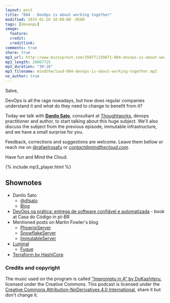 ```yaml
---
layout: post
title: "004 - DevOps is about working together"
modified: 2015-01-26 10:00:00 -0500
tags: [deveops]
image:
  feature:
  credit:
  creditlink:
comments: true
share: true
mp3_url: http://www.buzzsprout.com/35077/239871-004-devops-is-about-working-together.mp3
mp3_length: 29067725
mp3_duration: "30:16"
mp3_filename: mindthecloud-004-devops-is-about-working-together.mp3
no_author: true
---
```

Salve,

DevOps is all the rage nowadays, but how does regular companies understand it and what do they need to change to benefit from it?

Today we talk with **[Danilo Sato](https://twitter.com/dtsato)**, consultant at [Thoughtworks](http://www.thoughtworks.com/?utm_source=mindthecloud), devops practitioner and author, to start talking about this huge subject. We'll also discuss the subject from the previous episode, immutable infrastructure, and we have a small surprise for you.

Feedback, corrections and suggestions are welcome. Leave them bellow or reach me on [@rafaelrosafu](https://twitter.com/rafaelrosafu) or *contact@mindthecloud.com*.

Have fun and Mind the Cloud.

{% include mp3_player.html %}

## Shownotes
* Danilo Sato
  * [@dtsato](https://twitter.com/dtsato)
  * [Blog](http://www.dtsato.com/blog/)
* [DevOps na prática: entrega de software confiável e automatizada](http://www.casadocodigo.com.br/products/livro-devops) - book at Casa do Código in pt-BR
* Mentioned posts on Martin Fowler's blog
  * [PhoenixServer](http://martinfowler.com/bliki/PhoenixServer.html)
  * [SnowflakeServer](http://martinfowler.com/bliki/SnowflakeServer.html)
  * [ImmutableServer](http://martinfowler.com/bliki/ImmutableServer.html)
* [Luminal](http://luminal.com/)
  * [Fugue](https://fugue.it/)
* [Terraform by HashiCorp](https://www.terraform.io/)

### Credits and copyright
The music used on the program is called ["Impromptu in A" by DoKashiteru](http://dig.ccmixter.org/files/DoKashiteru/24766), licensed under the Creative Commons. This podcast is licensed under the [Creative Commons Attribution-NoDerivatives 4.0 International](https://creativecommons.org/licenses/by-nd/4.0/), share it but don't change it.

